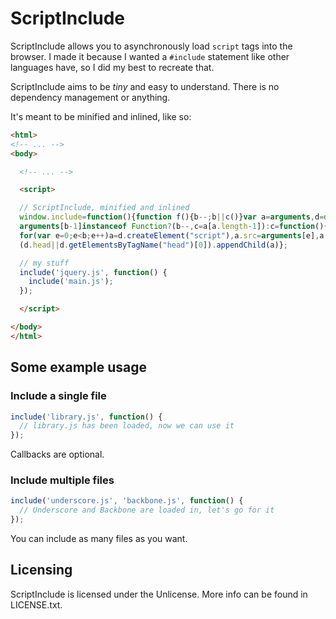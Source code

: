 ScriptInclude
=============

ScriptInclude allows you to asynchronously load `script` tags into the browser. I made it because I wanted a `#include` statement like other languages have, so I did my best to recreate that.

ScriptInclude aims to be _tiny_ and easy to understand. There is no dependency management or anything.

It's meant to be minified and inlined, like so:

```html
<html>
<!-- ... -->
<body>

  <!-- ... -->

  <script>

  // ScriptInclude, minified and inlined
  window.include=function(){function f(){b--;b||c()}var a=arguments,d=document,b=a.length,c;
  arguments[b-1]instanceof Function?(b--,c=a[a.length-1]):c=function(){};
  for(var e=0;e<b;e++)a=d.createElement("script"),a.src=arguments[e],a.onload=a.onerror=f,
  (d.head||d.getElementsByTagName("head")[0]).appendChild(a)};

  // my stuff
  include('jquery.js', function() {
    include('main.js');
  });

  </script>

</body>
</html>
```

Some example usage
------------------

### Include a single file ###

```javascript
include('library.js', function() {
  // library.js has been loaded, now we can use it
});
```

Callbacks are optional.

### Include multiple files ###

```javascript
include('underscore.js', 'backbone.js', function() {
  // Underscore and Backbone are loaded in, let's go for it
});
```

You can include as many files as you want.

Licensing
---------

ScriptInclude is licensed under the Unlicense. More info can be found in LICENSE.txt.

